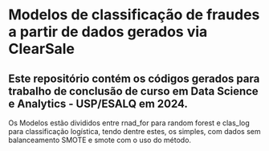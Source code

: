 # Modelos de classificação de fraudes a partir de dados gerados via ClearSale

## Este repositório contém os códigos gerados para trabalho de conclusão de curso em Data Science e Analytics - USP/ESALQ em 2024. 

Os Modelos estão divididos entre rnad_for para random forest e clas_log para classificação logística, tendo dentre estes, os simples, com dados sem balanceamento SMOTE e smote com o uso do método.

